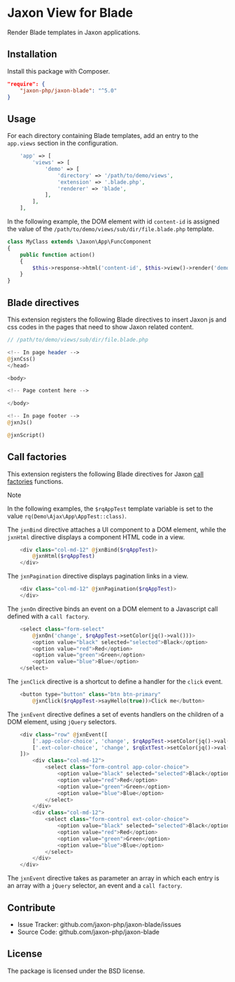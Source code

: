 Jaxon View for Blade
====================

Render Blade templates in Jaxon applications.

Installation
------------

Install this package with Composer.

```json
"require": {
    "jaxon-php/jaxon-blade": "^5.0"
}
```

Usage
-----

For each directory containing Blade templates, add an entry to the `app.views` section in the configuration.

```php
    'app' => [
        'views' => [
            'demo' => [
                'directory' => '/path/to/demo/views',
                'extension' => '.blade.php',
                'renderer' => 'blade',
            ],
        ],
    ],
```

In the following example, the DOM element with id `content-id` is assigned the value of the `/path/to/demo/views/sub/dir/file.blade.php` template.

```php
class MyClass extends \Jaxon\App\FuncComponent
{
    public function action()
    {
        $this->response->html('content-id', $this->view()->render('demo::/sub/dir/file'));
    }
}
```

Blade directives
----------------

This extension registers the following Blade directives to insert Jaxon js and css codes in the pages that need to show Jaxon related content.

```php
// /path/to/demo/views/sub/dir/file.blade.php

<!-- In page header -->
@jxnCss()
</head>

<body>

<!-- Page content here -->

</body>

<!-- In page footer -->
@jxnJs()

@jxnScript()
```

Call factories
--------------

This extension registers the following Blade directives for Jaxon [call factories](https://www.jaxon-php.org/docs/v5x/ui-features/call-factories.html) functions.

> [!NOTE]
> In the following examples, the `$rqAppTest` template variable is set to the value `rq(Demo\Ajax\App\AppTest::class)`.

The `jxnBind` directive attaches a UI component to a DOM element, while the `jxnHtml` directive displays a component HTML code in a view.

```php
    <div class="col-md-12" @jxnBind($rqAppTest)>
        @jxnHtml($rqAppTest)
    </div>
```

The `jxnPagination` directive displays pagination links in a view.

```php
    <div class="col-md-12" @jxnPagination($rqAppTest)>
    </div>
```

The `jxnOn` directive binds an event on a DOM element to a Javascript call defined with a `call factory`.

```php
    <select class="form-select"
        @jxnOn('change', $rqAppTest->setColor(jq()->val()))>
        <option value="black" selected="selected">Black</option>
        <option value="red">Red</option>
        <option value="green">Green</option>
        <option value="blue">Blue</option>
    </select>
```

The `jxnClick` directive is a shortcut to define a handler for the `click` event.

```php
    <button type="button" class="btn btn-primary"
        @jxnClick($rqAppTest->sayHello(true))>Click me</button>
```

The `jxnEvent` directive defines a set of events handlers on the children of a DOM element, using `jQuery` selectors.

```php
    <div class="row" @jxnEvent([
        ['.app-color-choice', 'change', $rqAppTest->setColor(jq()->val())]
        ['.ext-color-choice', 'change', $rqExtTest->setColor(jq()->val())]
    ])>
        <div class="col-md-12">
            <select class="form-control app-color-choice">
                <option value="black" selected="selected">Black</option>
                <option value="red">Red</option>
                <option value="green">Green</option>
                <option value="blue">Blue</option>
            </select>
        </div>
        <div class="col-md-12">
            <select class="form-control ext-color-choice">
                <option value="black" selected="selected">Black</option>
                <option value="red">Red</option>
                <option value="green">Green</option>
                <option value="blue">Blue</option>
            </select>
        </div>
    </div>
```

The `jxnEvent` directive takes as parameter an array in which each entry is an array with a `jQuery` selector, an event and a `call factory`.

Contribute
----------

- Issue Tracker: github.com/jaxon-php/jaxon-blade/issues
- Source Code: github.com/jaxon-php/jaxon-blade

License
-------

The package is licensed under the BSD license.
